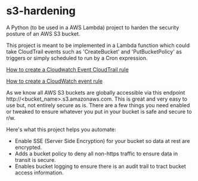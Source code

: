 # s3-hardening
A Python (to be used in a AWS Lambda) project to harden the security posture of an AWS S3 bucket.

This project is meant to be implemented in a Lambda function which could take CloudTrail events such as 'CreateBucket' and 'PutBucketPolicy' as triggers or simply scheduled to run by a Cron expression.

[How to create a Cloudwatch Event CloudTrail rule](https://docs.aws.amazon.com/AmazonCloudWatch/latest/events/Create-CloudWatch-Events-CloudTrail-Rule.html)

[How to create a CloudWatch event rule](https://docs.aws.amazon.com/AmazonCloudWatch/latest/events/Create-CloudWatch-Events-Scheduled-Rule.html)

As we know all AWS S3 buckets are globally accessible via this endpoint http://<bucket_name>.s3.amazonaws.com. This is great and very easy to use but, not entirely secure as is. There are a few things you need enabled or tweaked to ensure whatever you put in your bucket is safe and secure to r/w.

Here's what this project helps you automate:
* Enable SSE (Server Side Encryption) for your bucket so data at rest are encrypted.
* Adds a bucket policy to deny all non-https traffic to ensure data in transit is secure.
* Enables bucket logging to ensure there is an audit trail to tract bucket access information.

